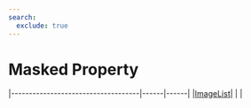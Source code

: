 ```yaml
---
search:
  exclude: true
---
```


<h1 class="heading"><span class="name">Masked Property</span></h1>

|------------------------------------|------|------|
|[ImageList](../objects/imagelist.md)|&nbsp;|&nbsp;|
